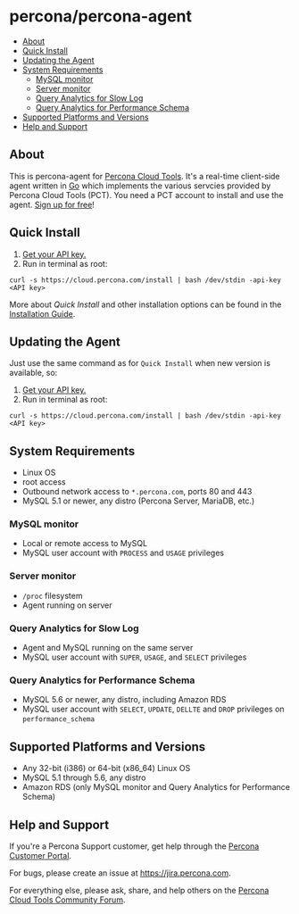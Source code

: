 percona/percona-agent
=====================

- [About](#user-content-about)
- [Quick Install](#user-content-quick-install)
- [Updating the Agent](#user-content-updating-the-agent)
- [System Requirements](#user-content-system-requirements)
  - [MySQL monitor](#user-content-mysql-monitor)
  - [Server monitor](#user-content-server-monitor)
  - [Query Analytics for Slow Log](#user-content-query-analytics-for-slow-log)
  - [Query Analytics for Performance Schema](#user-content-query-analytics-for-performance-schema)
- [Supported Platforms and Versions](#user-content-supported-platforms-and-versions)
- [Help and Support](#user-content-help-and-support)

About
-----

This is percona-agent for [Percona Cloud Tools](https://cloud.percona.com).  It's a real-time client-side agent written in [Go](http://golang.org/) which implements the various servcies provided by Percona Cloud Tools (PCT).  You need a PCT account to install and use the agent.  [Sign up for free](https://cloud.percona.com/signup)!

Quick Install
-------------

1. [Get your API key.](https://cloud.percona.com/api-key)
2. Run in terminal as root:

`curl -s https://cloud.percona.com/install | bash /dev/stdin -api-key <API key>`

More about *Quick Install* and other installation options can be found in the [Installation Guide](INSTALL.md).

Updating the Agent
------------------

Just use the same command as for `Quick Install` when new version is available, so:

1. [Get your API key.](https://cloud.percona.com/api-key)
2. Run in terminal as root:

`curl -s https://cloud.percona.com/install | bash /dev/stdin -api-key <API key>`

System Requirements
-------------------

* Linux OS
* root access
* Outbound network access to `*.percona.com`, ports 80 and 443
* MySQL 5.1 or newer, any distro (Percona Server, MariaDB, etc.)

### MySQL monitor
* Local or remote access to MySQL
* MySQL user account with `PROCESS` and `USAGE` privileges

### Server monitor
* `/proc` filesystem
* Agent running on server

### Query Analytics for Slow Log
* Agent and MySQL running on the same server
* MySQL user account with `SUPER`, `USAGE`, and `SELECT` privileges

### Query Analytics for Performance Schema
* MySQL 5.6 or newer, any distro, including Amazon RDS
* MySQL user account with `SELECT`, `UPDATE`, `DELLTE` and `DROP` privileges on `performance_schema`

Supported Platforms and Versions
--------------------------------

* Any 32-bit (i386) or 64-bit (x86_64) Linux OS
* MySQL 5.1 through 5.6, any distro
* Amazon RDS (only MySQL monitor and Query Analytics for Performance Schema)

Help and Support
----------------

If you're a Percona Support customer, get help through the [Percona Customer Portal](https://customers.percona.com).

For bugs, please create an issue at https://jira.percona.com.

For everything else, please ask, share, and help others on the [Percona Cloud Tools Community Forum](http://www.percona.com/forums/questions-discussions/percona-cloud-tools).
